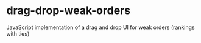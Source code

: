 # drag-drop-weak-orders
JavaScript implementation of a drag and drop UI for weak orders (rankings with ties)
